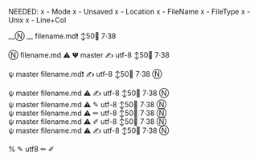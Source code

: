 

NEEDED:
x - Mode
x - Unsaved
x - Location
x - FileName
x - FileType
x - Unix
x - Line+Col





__Ⓝ __  filename.md❗                    ↕50📍 7·38 




  Ⓝ  filename.md ⚠                                  𝝭 master  ✍ utf-8  ↕50📍 7·38


ψ master filename.md❗                                       ✍ utf-8  ↕50📍 7·38  Ⓝ






ψ master  filename.md ⚠                   ✍ utf-8  ↕50📍 7·38  Ⓝ  
ψ master  filename.md ⚠                   ✎ utf-8  ↕50📍 7·38  Ⓝ  
ψ master  filename.md ⚠                   ✏ utf-8  ↕50📍 7·38  Ⓝ  
ψ master  filename.md ⚠                   ✐ utf-8  ↕50📍 7·38  Ⓝ  
ψ master  filename.md ⚠                   ✍ utf-8  ↕50📍 7·38  Ⓝ  

%
✎ utf8
✏ 
✐ 
